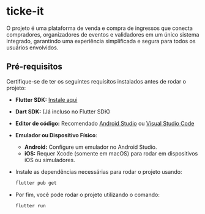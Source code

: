 # ticke-it

O projeto é uma plataforma de venda e compra de ingressos que conecta compradores, organizadores de eventos e validadores em um único sistema integrado, garantindo uma experiência simplificada e segura para todos os usuários envolvidos.

## Pré-requisitos

Certifique-se de ter os seguintes requisitos instalados antes de rodar o projeto:

- **Flutter SDK:** [Instale aqui](https://flutter.dev/docs/get-started/install)
- **Dart SDK:** (Já incluso no Flutter SDK)
- **Editor de código:** Recomendado [Android Studio](https://developer.android.com/studio) ou [Visual Studio Code](https://code.visualstudio.com/)
- **Emulador ou Dispositivo Físico**:
  - **Android:** Configure um emulador no Android Studio.
  - **iOS:** Requer Xcode (somente em macOS) para rodar em dispositivos iOS ou simuladores.

- Instale as dependências necessárias para rodar o projeto usando:
  ```bash
  flutter pub get
    ```
- Por fim, você pode rodar o projeto utilizando o comando:
  ```bash
  flutter run
    ```
